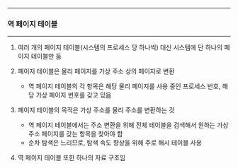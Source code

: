 -----
### 역 페이지 테이블
-----
1. 여러 개의 페이지 테이블(시스템의 프로세스 당 하나씩) 대신 시스템에 단 하나의 페이지 테이블만 둠
2. 페이지 테이블은 물리 페이지를 가상 주소 상의 페이지로 변환
   - 역 페이지 테이블의 각 항목은 해당 물리 페이지를 사용 중인 프로세스 번호, 해당 가상 페이지 번호를 갖고 있음

3. 페이지 테이블의 목적은 가상 주소를 물리 주소를 변환하는 것
   - 역 페이지 테이블에서는 주소 변환을 위해 전체 테이블을 검색해서 원하는 가상 주소 페이지를 갖는 항목을 찾아야 함
   - 순차 탐색은 느리므로, 탐색 속도 향상을 위해 주로 해시 테이블 사용

4. 역 페이지 테이블 또한 하나의 자료 구조임
